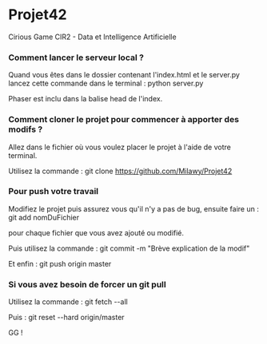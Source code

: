 # Projet42
Cirious Game CIR2 - Data et Intelligence Artificielle

### Comment lancer le serveur local ?
Quand vous êtes dans le dossier contenant l'index.html et le server.py lancez cette commande dans le terminal : python server.py

Phaser est inclu dans la balise head de l'index.

### Comment cloner le projet pour commencer à apporter des modifs ?

Allez dans le fichier où vous voulez placer le projet à l'aide de votre terminal.

Utilisez la commande : git clone https://github.com/Milawy/Projet42

### Pour push votre travail

Modifiez le projet puis assurez vous qu'il n'y a pas de bug, ensuite faire un : 
git add nomDuFichier

pour chaque fichier que vous avez ajouté ou modifié.

Puis utilisez la commande : git commit -m "Brève explication de la modif"

Et enfin : git push origin master

### Si vous avez besoin de forcer un git pull

Utilisez la commande : git fetch --all

Puis : git reset --hard origin/master

GG !